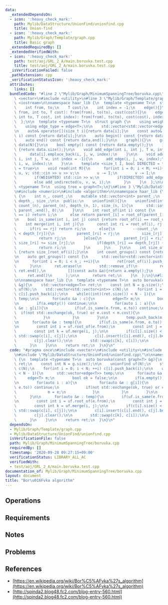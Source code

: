 ```yaml
---
data:
  _extendedDependsOn:
  - icon: ':heavy_check_mark:'
    path: Mylib/DataStructure/UnionFind/unionfind.cpp
    title: Union-find
  - icon: ':heavy_check_mark:'
    path: Mylib/Graph/Template/graph.cpp
    title: Basic graph
  _extendedRequiredBy: []
  _extendedVerifiedWith:
  - icon: ':heavy_check_mark:'
    path: test/aoj/GRL_2_A/main.boruvka.test.cpp
    title: test/aoj/GRL_2_A/main.boruvka.test.cpp
  _isVerificationFailed: false
  _pathExtension: cpp
  _verificationStatusIcon: ':heavy_check_mark:'
  attributes:
    links: []
  bundledCode: "#line 2 \"Mylib/Graph/MinimumSpanningTree/boruvka.cpp\"\n#include\
    \ <vector>\n#include <utility>\n#line 3 \"Mylib/Graph/Template/graph.cpp\"\n#include\
    \ <iostream>\n\nnamespace haar_lib {\n  template <typename T>\n  struct edge {\n\
    \    int from, to;\n    T cost;\n    int index = -1;\n    edge(){}\n    edge(int\
    \ from, int to, T cost): from(from), to(to), cost(cost){}\n    edge(int from,\
    \ int to, T cost, int index): from(from), to(to), cost(cost), index(index){}\n\
    \  };\n\n  template <typename T>\n  struct graph {\n    using weight_type = T;\n\
    \    using edge_type = edge<T>;\n\n    std::vector<std::vector<edge<T>>> data;\n\
    \n    auto& operator[](size_t i){return data[i];}\n    const auto& operator[](size_t\
    \ i) const {return data[i];}\n\n    auto begin() const {return data.begin();}\n\
    \    auto end() const {return data.end();}\n\n    graph(){}\n    graph(int N):\
    \ data(N){}\n\n    bool empty() const {return data.empty();}\n    int size() const\
    \ {return data.size();}\n\n    void add_edge(int i, int j, T w, int index = -1){\n\
    \      data[i].emplace_back(i, j, w, index);\n    }\n\n    void add_undirected(int\
    \ i, int j, T w, int index = -1){\n      add_edge(i, j, w, index);\n      add_edge(j,\
    \ i, w, index);\n    }\n\n    template <size_t I, bool DIRECTED = true, bool WEIGHTED\
    \ = true>\n    void read(int M){\n      for(int i = 0; i < M; ++i){\n        int\
    \ u, v; std::cin >> u >> v;\n        u -= I;\n        v -= I;\n        T w = 1;\n\
    \        if(WEIGHTED) std::cin >> w;\n        if(DIRECTED) add_edge(u, v, w, i);\n\
    \        else add_undirected(u, v, w, i);\n      }\n    }\n  };\n\n  template\
    \ <typename T>\n  using tree = graph<T>;\n}\n#line 3 \"Mylib/DataStructure/UnionFind/unionfind.cpp\"\
    \n#include <numeric>\n#include <algorithm>\n\nnamespace haar_lib {\n  class unionfind\
    \ {\n    int n_, count_;\n    mutable std::vector<int> parent_;\n    std::vector<int>\
    \ depth_, size_;\n\n  public:\n    unionfind(){}\n    unionfind(int n): n_(n),\
    \ count_(n), parent_(n), depth_(n, 1), size_(n, 1){\n      std::iota(parent_.begin(),\
    \ parent_.end(), 0);\n    }\n\n    int root_of(int i) const {\n      if(parent_[i]\
    \ == i) return i;\n      else return parent_[i] = root_of(parent_[i]);\n    }\n\
    \n    bool is_same(int i, int j) const {return root_of(i) == root_of(j);}\n\n\
    \    int merge(int i, int j){\n      const int ri = root_of(i), rj = root_of(j);\n\
    \      if(ri == rj) return ri;\n      else{\n        --count_;\n        if(depth_[ri]\
    \ < depth_[rj]){\n          parent_[ri] = rj;\n          size_[rj] += size_[ri];\n\
    \          return rj;\n        }else{\n          parent_[rj] = ri;\n         \
    \ size_[ri] += size_[rj];\n          if(depth_[ri] == depth_[rj]) ++depth_[ri];\n\
    \          return ri;\n        }\n      }\n    }\n\n    int size_of(int i) const\
    \ {return size_[root_of(i)];}\n\n    int count_groups() const {return count_;}\n\
    \n    auto get_groups() const {\n      std::vector<std::vector<int>> ret(n_);\n\
    \n      for(int i = 0; i < n_; ++i){\n        ret[root_of(i)].push_back(i);\n\
    \      }\n\n      ret.erase(\n        std::remove_if(\n          ret.begin(),\
    \ ret.end(),\n          [](const auto &a){return a.empty();}\n        ),\n   \
    \     ret.end()\n      );\n\n      return ret;\n    }\n  };\n}\n#line 6 \"Mylib/Graph/MinimumSpanningTree/boruvka.cpp\"\
    \n\nnamespace haar_lib {\n  template <typename T>\n  auto boruvka(const graph<T>\
    \ &g){\n    std::vector<edge<T>> ret;\n    const int N = g.size();\n\n    unionfind\
    \ uf(N);\n    std::vector<std::vector<int>> c(N);\n    for(int i = 0; i < N; ++i)\
    \ c[i].push_back(i);\n\n    while((int)(ret.size()) < N - 1){\n      std::vector<edge<T>>\
    \ temp;\n\n      for(auto &a : c){\n        edge<T> m;\n        bool ok = false;\n\
    \n        if(a.empty()) continue;\n\n        for(auto i : a){\n          for(auto\
    \ &e : g[i]){\n            if(uf.is_same(e.from, e.to)) continue;\n          \
    \  if(not std::exchange(ok, true) or e.cost < m.cost){\n              m = e;\n\
    \            }\n          }\n        }\n\n        temp.push_back(m);\n      }\n\
    \n      for(auto &e : temp){\n        if(uf.is_same(e.from, e.to)) continue;\n\
    \n        const int i = uf.root_of(e.from);\n        const int j = uf.root_of(e.to);\n\
    \        const int k = uf.merge(i, j);\n\n        if(c[i].size() < c[j].size())\
    \ std::swap(c[i], c[j]);\n\n        c[i].insert(c[i].end(), c[j].begin(), c[j].end());\n\
    \        c[j].clear();\n\n        std::swap(c[k], c[i]);\n\n        ret.push_back(e);\n\
    \      }\n    }\n\n    return ret;\n  }\n}\n"
  code: "#pragma once\n#include <vector>\n#include <utility>\n#include \"Mylib/Graph/Template/graph.cpp\"\
    \n#include \"Mylib/DataStructure/UnionFind/unionfind.cpp\"\n\nnamespace haar_lib\
    \ {\n  template <typename T>\n  auto boruvka(const graph<T> &g){\n    std::vector<edge<T>>\
    \ ret;\n    const int N = g.size();\n\n    unionfind uf(N);\n    std::vector<std::vector<int>>\
    \ c(N);\n    for(int i = 0; i < N; ++i) c[i].push_back(i);\n\n    while((int)(ret.size())\
    \ < N - 1){\n      std::vector<edge<T>> temp;\n\n      for(auto &a : c){\n   \
    \     edge<T> m;\n        bool ok = false;\n\n        if(a.empty()) continue;\n\
    \n        for(auto i : a){\n          for(auto &e : g[i]){\n            if(uf.is_same(e.from,\
    \ e.to)) continue;\n            if(not std::exchange(ok, true) or e.cost < m.cost){\n\
    \              m = e;\n            }\n          }\n        }\n\n        temp.push_back(m);\n\
    \      }\n\n      for(auto &e : temp){\n        if(uf.is_same(e.from, e.to)) continue;\n\
    \n        const int i = uf.root_of(e.from);\n        const int j = uf.root_of(e.to);\n\
    \        const int k = uf.merge(i, j);\n\n        if(c[i].size() < c[j].size())\
    \ std::swap(c[i], c[j]);\n\n        c[i].insert(c[i].end(), c[j].begin(), c[j].end());\n\
    \        c[j].clear();\n\n        std::swap(c[k], c[i]);\n\n        ret.push_back(e);\n\
    \      }\n    }\n\n    return ret;\n  }\n}\n"
  dependsOn:
  - Mylib/Graph/Template/graph.cpp
  - Mylib/DataStructure/UnionFind/unionfind.cpp
  isVerificationFile: false
  path: Mylib/Graph/MinimumSpanningTree/boruvka.cpp
  requiredBy: []
  timestamp: '2020-09-28 09:27:15+09:00'
  verificationStatus: LIBRARY_ALL_AC
  verifiedWith:
  - test/aoj/GRL_2_A/main.boruvka.test.cpp
documentation_of: Mylib/Graph/MinimumSpanningTree/boruvka.cpp
layout: document
title: "Bor\u016Fvka algorithm"
---
```


## Operations

## Requirements

## Notes

## Problems

## References

- [https://en.wikipedia.org/wiki/Bor%C5%AFvka%27s_algorithm](https://en.wikipedia.org/wiki/Bor%C5%AFvka%27s_algorithm)
- [http://spinda2.blog48.fc2.com/blog-entry-560.html](http://spinda2.blog48.fc2.com/blog-entry-560.html)
